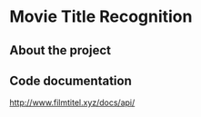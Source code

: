 # Movie Title Recognition

## About the project

## Code documentation
http://www.filmtitel.xyz/docs/api/
